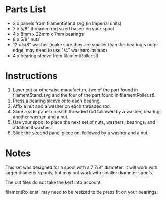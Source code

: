 # Parts List
* 2 x panels from filamentStand.svg (in Imperial units)
* 2 x 5/8" threaded rod sized based on your spool
* 4 x 8mm x 22mm x 7mm bearings
* 8 x 5/8" nuts
* 12 x 5/8" washer (make sure they are smaller than the bearing's outer edge, may need to use 1/4" washers instead)
* 4 x bearing sleeve from filamentRoller.stl

# Instructions
1. Laser cut or otherwise manufacture two of the part found in filamentStand.svg and the four of the part found in filamentRoller.stl.
1. Press a bearing sleeve onto each bearing. 
1. Affix a nut and a washer on each threaded rod. 
1. Slide a side panel on each threaded rod followed by a washer, bearing, another washer, and a nut. 
1. Use your spool to place the next set of nuts, washers, bearings, and additional washer. 
1. Slide the second panel piece on, followed by a washer and a nut.

# Notes
This set was designed for a spool with a 7 7/8" diameter. It will work with larger diameter spools, but may not work with smaller diameter spools.

The cut files do not take the kerf into account.

filamentRoller.stl may need to be resized to be press fit on your bearings.